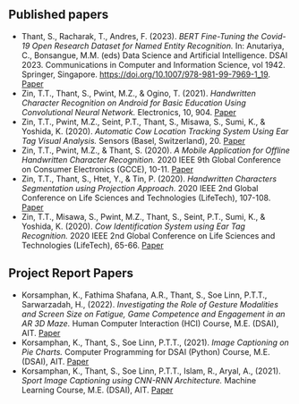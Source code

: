 
## Published papers
- Thant, S., Racharak, T., Andres, F. (2023). <i> BERT Fine-Tuning the Covid-19 Open Research Dataset for Named Entity Recognition. </i> In: Anutariya, C., Bonsangue, M.M. (eds) Data Science and Artificial Intelligence. DSAI 2023. Communications in Computer and Information Science, vol 1942. Springer, Singapore. https://doi.org/10.1007/978-981-99-7969-1_19. [Paper](https://link.springer.com/chapter/10.1007/978-981-99-7969-1_19)
- Zin, T.T., Thant, S., Pwint, M.Z., & Ogino, T. (2021). <i> Handwritten Character Recognition on Android for Basic Education Using Convolutional Neural Network. </i> Electronics, 10, 904. [Paper](https://www.mdpi.com/2079-9292/10/8/904)
- Zin, T.T., Pwint, M.Z., Seint, P.T., Thant, S., Misawa, S., Sumi, K., & Yoshida, K. (2020). <i> Automatic Cow Location Tracking System Using Ear Tag Visual Analysis. </i> Sensors (Basel, Switzerland), 20. [Paper](https://www.mdpi.com/1424-8220/20/12/3564)
- Zin, T.T., Pwint, M.Z., & Thant, S. (2020). <i> A Mobile Application for Offline Handwritten Character Recognition. </i> 2020 IEEE 9th Global Conference on Consumer Electronics (GCCE), 10-11. [Paper](https://github.com/ShinThant3010/Papers/blob/main/Published%20Papers/A_Mobile_Application_for_Offline_Handwritten_Character_Recognition.pdf)
- Zin, T.T., Thant, S., Htet, Y., & Tin, P. (2020). <i> Handwritten Characters Segmentation using Projection Approach. </i> 2020 IEEE 2nd Global Conference on Life Sciences and Technologies (LifeTech), 107-108. [Paper](https://github.com/ShinThant3010/Papers/blob/main/Published%20Papers/Handwritten%20characters%20segmention%20using%20projection%20approach.pdf)
- Zin, T.T., Misawa, S., Pwint, M.Z., Thant, S., Seint, P.T., Sumi, K., & Yoshida, K. (2020). <i> Cow Identification System using Ear Tag Recognition. </i> 2020 IEEE 2nd Global Conference on Life Sciences and Technologies (LifeTech), 65-66. [Paper](https://github.com/ShinThant3010/Papers/blob/main/Published%20Papers/Cow_Identification_System_using_Ear_Tag_Recognition.pdf)

## Project Report Papers
- Korsamphan, K., Fathima Shafana, A.R., Thant, S., Soe Linn, P.T.T., Sarwarzadah, H., (2022). <i> Investigating the Role of Gesture Modalities and Screen Size on Fatigue, Game Competence and Engagement in an AR 3D Maze. </i> Human Computer Interaction (HCI) Course, M.E. (DSAI), AIT. [Paper](https://github.com/ShinThant3010/Papers/blob/main/Project%20Report%20Papers/Investigating%20the%20Role%20of%20Gesture%20Modalities%20and%20Screen%20Size%20on%20Fatigue%2C%20Game%20Competence%20and%20Engagement%20in%20an%20AR%203D%20Maze.pdf)
- Korsamphan, K., Thant, S., Soe Linn, P.T.T., (2021). <i> Image Captioning on Pie Charts. </i> Computer Programming for DSAI (Python) Course, M.E. (DSAI), AIT. [Paper](https://github.com/ShinThant3010/Papers/blob/main/Project%20Report%20Papers/Pie_Chart_Captioning.pdf)
- Korsamphan, K., Thant, S., Soe Linn, P.T.T., Islam, R., Aryal, A., (2021). <i> Sport Image Captioning using CNN-RNN Architecture. </i> Machine Learning Course, M.E. (DSAI), AIT. [Paper](https://github.com/ShinThant3010/Papers/blob/main/Project%20Report%20Papers/Sport_Image_Captioning.pdf)
